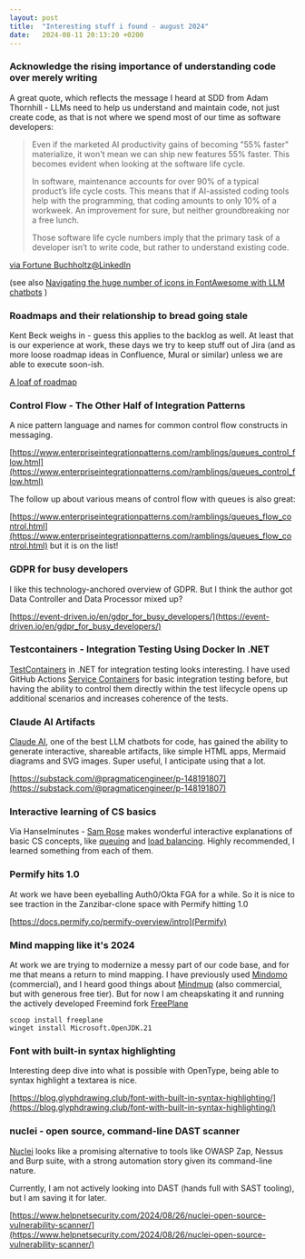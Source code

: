 ```yaml
---
layout: post
title:  "Interesting stuff i found - august 2024"
date:   2024-08-11 20:13:20 +0200
---
```

### Acknowledge the rising importance of understanding code over merely writing
A great quote, which reflects the message I heard at SDD from Adam Thornhill - LLMs need to help us understand and maintain code, not just create code, as that is not where we spend most of our time as software developers:

> Even if the marketed AI productivity gains of becoming "55% faster" materialize, it won't mean we can ship new features 55% faster. This becomes evident when looking at the software life cycle. 
> 
> In software, maintenance accounts for over 90% of a typical product’s life cycle costs. This means that if AI-assisted coding tools help with the programming, that coding amounts to only 10% of a workweek. An improvement for sure, but neither groundbreaking nor a free lunch. 
> 
> Those software life cycle numbers imply that the primary task of a developer isn’t to write code, but rather to understand existing code.

[via Fortune Buchholtz@LinkedIn](https://www.linkedin.com/posts/fortune-buchholtz-40266229_succeed-with-ai-assisted-coding-the-guardrails-activity-7213286816378949632--mQy)

(see also [Navigating the huge number of icons in FontAwesome with LLM chatbots](https://www.linkedin.com/posts/chrissylemaire_genai-claude-openai-activity-7217178595159404544-DTtF) )

### Roadmaps and their relationship to bread going stale
Kent Beck weighs in - guess this applies to the backlog as well. At least that is our experience at work, these days we try to keep stuff out of Jira (and as more loose roadmap ideas in Confluence, Mural or similar) unless we are able to execute soon-ish.

[A loaf of roadmap](https://tidyfirst.substack.com/p/a-loaf-of-roadmap)

### Control Flow - The Other Half of Integration Patterns
A nice pattern language and names for common control flow constructs in messaging.

[https://www.enterpriseintegrationpatterns.com/ramblings/queues_control_flow.html](https://www.enterpriseintegrationpatterns.com/ramblings/queues_control_flow.html)

The follow up about various means of control flow with queues is also great:

[https://www.enterpriseintegrationpatterns.com/ramblings/queues_flow_control.html](https://www.enterpriseintegrationpatterns.com/ramblings/queues_flow_control.html) but it is on the list!

### GDPR for busy developers
I like this technology-anchored overview of GDPR. But I think the author got Data Controller and Data Processor mixed up?

[https://event-driven.io/en/gdpr_for_busy_developers/](https://event-driven.io/en/gdpr_for_busy_developers/)

### Testcontainers - Integration Testing Using Docker In .NET
[TestContainers](https://www.milanjovanovic.tech/blog/testcontainers-integration-testing-using-docker-in-dotnet) in .NET for integration testing looks interesting. I have used GitHub Actions [Service Containers](https://docs.github.com/en/actions/use-cases-and-examples/using-containerized-services/about-service-containers) for basic integration testing before, but having the ability to control them directly within the test lifecycle opens up additional scenarios and increases coherence of the tests.

### Claude AI Artifacts
[Claude AI](https://claude.ai/), one of the best LLM chatbots for code, has gained the ability to generate interactive, shareable artifacts, like simple HTML apps, Mermaid diagrams and SVG images. Super useful, I anticipate using that a lot.

[https://substack.com/@pragmaticengineer/p-148191807](https://substack.com/@pragmaticengineer/p-148191807)

### Interactive learning of CS basics
Via Hanselminutes - [Sam Rose](https://x.com/samwhoo) makes wonderful interactive explanations of basic CS concepts, like [queuing](https://encore.dev/blog/queueing) and [load balancing](https://samwho.dev/load-balancing/). Highly recommended, I learned something from each of them.

### Permify hits 1.0
At work we have been eyeballing Auth0/Okta FGA for a while. So it is nice to see traction in the Zanzibar-clone space with Permify hitting 1.0

[https://docs.permify.co/permify-overview/intro](Permify)

### Mind mapping like it's 2024
At work we are trying to modernize a messy part of our code base, and for me that means a return to mind mapping.
I have previously used [Mindomo](https://www.mindomo.com/) (commercial), and I heard good things about [Mindmup](https://www.mindmup.com/) (also commercial, but with generous free tier). But for now I am cheapskating it and running the actively developed Freemind fork [FreePlane](https://github.com/freeplane/freeplane)

```pwsh
scoop install freeplane
winget install Microsoft.OpenJDK.21
```

### Font with built-in syntax highlighting
Interesting deep dive into what is possible with OpenType, being able to syntax highlight a textarea is nice.

[https://blog.glyphdrawing.club/font-with-built-in-syntax-highlighting/](https://blog.glyphdrawing.club/font-with-built-in-syntax-highlighting/)

### nuclei - open source, command-line DAST scanner
[Nuclei](https://github.com/projectdiscovery/nuclei) looks like a promising alternative to tools like OWASP Zap, Nessus and Burp suite, with a strong automation story given its command-line nature.

Currently, I am not actively looking into DAST (hands full with SAST tooling), but I am saving it for later. 

[https://www.helpnetsecurity.com/2024/08/26/nuclei-open-source-vulnerability-scanner/](https://www.helpnetsecurity.com/2024/08/26/nuclei-open-source-vulnerability-scanner/)
